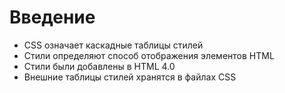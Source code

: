 # Введение

* CSS означает каскадные таблицы стилей
* Стили определяют способ отображения элементов HTML
* Стили были добавлены в HTML 4.0
* Внешние таблицы стилей хранятся в файлах CSS